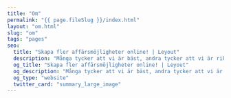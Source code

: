 ```yaml
---
title: "Om"
permalink: "{{ page.fileSlug }}/index.html"
layout: "om.html"
slug: "om"
tags: "pages"
seo:
  title: "Skapa fler affärsmöjligheter online! | Leyout"
  description: "Många tycker att vi är bäst, andra tycker att vi är riktigt bra. Det tycker vi med. Leyout är en digital byrå i Stockholm som strävar efter att vara Svergies mest pålitliga företag."
  og_title: "Skapa fler affärsmöjligheter online! | Leyout"
  og_description: "Många tycker att vi är bäst, andra tycker att vi är riktigt bra. Det tycker vi med. Leyout är en digital byrå i Stockholm som strävar efter att vara Svergies mest pålitliga företag."
  og_type: "website"
  twitter_card: "summary_large_image"
---
```



